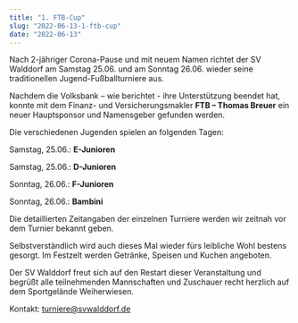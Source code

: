 ```yaml
---
title: "1. FTB-Cup"
slug: "2022-06-13-1-ftb-cup"
date: "2022-06-13"
---
```

Nach 2-jähriger Corona-Pause und mit neuem Namen richtet der SV Walddorf am Samstag 25.06. und am Sonntag 26.06. wieder seine traditionellen Jugend-Fußballturniere aus.



Nachdem die Volksbank – wie berichtet - ihre Unterstützung beendet hat, konnte mit dem Finanz- und Versicherungsmakler **FTB – Thomas Breuer** ein neuer Hauptsponsor und Namensgeber gefunden werden.


Die verschiedenen Jugenden spielen an folgenden Tagen:


Samstag, 25.06.: **E-Junioren**


Samstag, 25.06.:  **D-Junioren**


Sonntag, 26.06.: **F-Junioren**


Sonntag, 26.06.:  **Bambini**


Die detaillierten Zeitangaben der einzelnen Turniere werden wir zeitnah vor dem Turnier bekannt geben.


Selbstverständlich wird auch dieses Mal wieder fürs leibliche Wohl bestens gesorgt. Im Festzelt werden Getränke, Speisen und Kuchen angeboten.


Der SV Walddorf freut sich auf den Restart dieser Veranstaltung und begrüßt alle teilnehmenden Mannschaften und Zuschauer recht herzlich auf dem Sportgelände Weiherwiesen.


Kontakt: turniere@svwalddorf.de
